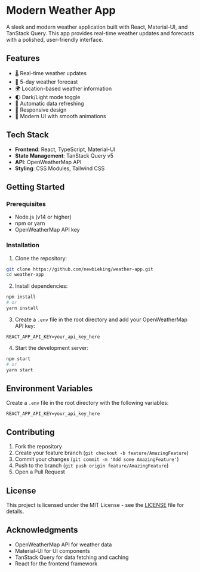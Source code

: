 # Modern Weather App

A sleek and modern weather application built with React, Material-UI, and TanStack Query. This app provides real-time weather updates and forecasts with a polished, user-friendly interface.

## Features

- 🌡️ Real-time weather updates
- 📅 5-day weather forecast
- 🌍 Location-based weather information
- 🌓 Dark/Light mode toggle
- 🔄 Automatic data refreshing
- 📱 Responsive design
- 🌈 Modern UI with smooth animations

## Tech Stack

- **Frontend**: React, TypeScript, Material-UI
- **State Management**: TanStack Query v5
- **API**: OpenWeatherMap API
- **Styling**: CSS Modules, Tailwind CSS

## Getting Started

### Prerequisites

- Node.js (v14 or higher)
- npm or yarn
- OpenWeatherMap API key

### Installation

1. Clone the repository:
```bash
git clone https://github.com/newbieking/weather-app.git
cd weather-app
```

2. Install dependencies:
```bash
npm install
# or
yarn install
```

3. Create a `.env` file in the root directory and add your OpenWeatherMap API key:
```
REACT_APP_API_KEY=your_api_key_here
```

4. Start the development server:
```bash
npm start
# or
yarn start
```

## Environment Variables

Create a `.env` file in the root directory with the following variables:

```
REACT_APP_API_KEY=your_api_key_here
```

## Contributing

1. Fork the repository
2. Create your feature branch (`git checkout -b feature/AmazingFeature`)
3. Commit your changes (`git commit -m 'Add some AmazingFeature'`)
4. Push to the branch (`git push origin feature/AmazingFeature`)
5. Open a Pull Request

## License

This project is licensed under the MIT License - see the [LICENSE](LICENSE) file for details.

## Acknowledgments

- OpenWeatherMap API for weather data
- Material-UI for UI components
- TanStack Query for data fetching and caching
- React for the frontend framework
